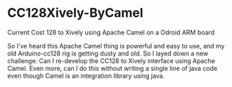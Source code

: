 # CC128Xively-ByCamel
Current Cost 128 to Xively using Apache Camel on a Odroid ARM board

So I've heard this Apache Camel thing is powerful and easy to use, and my old Arduino-cc128 rig is getting dusty and old. So I layed down a new challenge: Can I re-develop the CC128 to Xively interface using Apache Camel.  Even more, can I do this without writing a single line of java code even though Camel is an integration library using java.
